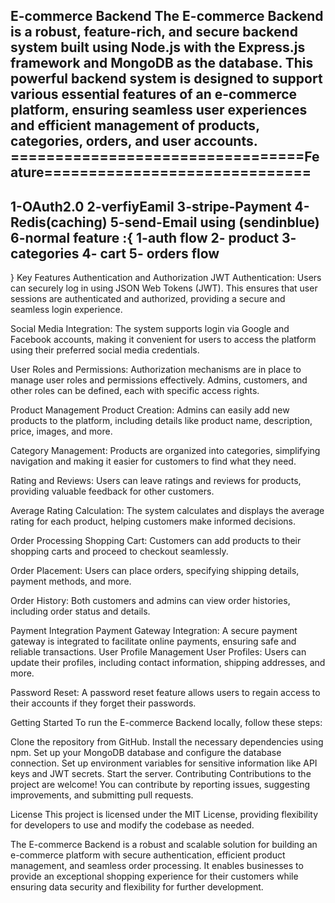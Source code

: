 E-commerce Backend
The E-commerce Backend is a robust, feature-rich, and secure backend system built using Node.js with the Express.js framework and MongoDB as the database. This powerful backend system is designed to support various essential features of an e-commerce platform, ensuring seamless user experiences and efficient management of products, categories, orders, and user accounts.
=================================Feature==============================
-
1-OAuth2.0
2-verfiyEamil
3-stripe-Payment 
4-Redis(caching)
5-send-Email using (sendinblue)
6-normal feature :{
1-auth flow 
2- product 
3- categories
4- cart 
5- orders flow 
-
}
Key Features
Authentication and Authorization
JWT Authentication: Users can securely log in using JSON Web Tokens (JWT). This ensures that user sessions are authenticated and authorized, providing a secure and seamless login experience.

Social Media Integration: The system supports login via Google and Facebook accounts, making it convenient for users to access the platform using their preferred social media credentials.

User Roles and Permissions: Authorization mechanisms are in place to manage user roles and permissions effectively. Admins, customers, and other roles can be defined, each with specific access rights.

Product Management
Product Creation: Admins can easily add new products to the platform, including details like product name, description, price, images, and more.

Category Management: Products are organized into categories, simplifying navigation and making it easier for customers to find what they need.

Rating and Reviews: Users can leave ratings and reviews for products, providing valuable feedback for other customers.

Average Rating Calculation: The system calculates and displays the average rating for each product, helping customers make informed decisions.

Order Processing
Shopping Cart: Customers can add products to their shopping carts and proceed to checkout seamlessly.

Order Placement: Users can place orders, specifying shipping details, payment methods, and more.

Order History: Both customers and admins can view order histories, including order status and details.

Payment Integration
Payment Gateway Integration: A secure payment gateway is integrated to facilitate online payments, ensuring safe and reliable transactions.
User Profile Management
User Profiles: Users can update their profiles, including contact information, shipping addresses, and more.

Password Reset: A password reset feature allows users to regain access to their accounts if they forget their passwords.

Getting Started
To run the E-commerce Backend locally, follow these steps:

Clone the repository from GitHub.
Install the necessary dependencies using npm.
Set up your MongoDB database and configure the database connection.
Set up environment variables for sensitive information like API keys and JWT secrets.
Start the server.
Contributing
Contributions to the project are welcome! You can contribute by reporting issues, suggesting improvements, and submitting pull requests.

License
This project is licensed under the MIT License, providing flexibility for developers to use and modify the codebase as needed.

The E-commerce Backend is a robust and scalable solution for building an e-commerce platform with secure authentication, efficient product management, and seamless order processing. It enables businesses to provide an exceptional shopping experience for their customers while ensuring data security and flexibility for further development.

